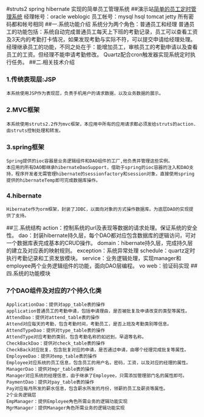 #struts2 spring hibernate 实现的简单员工管理系统
##演示站[简单的员工定时管理系统](http://java.licyun.com/hrSystem/)
    经理帐号：oracle weblogic
    员工帐号：mysql hsql tomcat jetty
    所有密码都和帐号相同
##一.系统功能介绍
    系统分为两个角色：普通员工和经理
    普通员工的功能包括：系统自动完成普通员工每天上下班的考勤记录，员工可以查看工资及3天内的考勤打卡情况，如果发现考勤与实际不符，可以提交申请给经理处理。
    经理继承员工的功能，不同之处在于：能增加员工，审核员工的考勤申请以及查看员工的工资。但经理不能申请考勤修改。
    Quartz配合cron触发器实现系统定时执行任务。
##二.相关技术介绍
###  1.传统表现层:JSP
    本系统使用JSP作为表现层，负责手机用户的请求数据，以及业务数据的展示。
###  2.MVC框架
    本系统使用struts2.2作为mvc框架，本应用中所有的应用请求都必须发给struts的action.由struts控制处理和转发。
###  3.spring框架
    Spring提供的ioc容器是业务逻辑组件和DAO组件的工厂,他负责并管理这些实例。
    本应用的所有DAO都继承hibernateDaoSupport，借助于spring的ioc容器的注入和DAO支持，程序开发者无需管理hibernate的sessionfactory和session对象，直接使用spring提供的hibernateTemp即可完成数据库操作。
###  4.hibernate
    Hibernate作为orm框架，封装了JDBC，以面向对象的方式操作数据库。为底层DAO的实现提供了支持。
##三.系统结构
    action：控制系统的url及表现等数据的请求处理。保证系统的安全性。
    dao：封装hibernate持久层，每个DAO都对应包含数据库的逻辑访问，可对一个数据库表完成基本的CRUD操作。
    domain：hibernate持久层，完成持久层的建立及对应表的映射规则。
    exception：系统异常处理
    schedule：quartz定时执行考勤记录和工资发放模块。
    service：业务逻辑处理，实现manager和employee两个业务逻辑组件的功能，面向DAO层编程。
    vo
    web：验证码实现
##四.系统的功能模块
###  7个DAO组件及对应的7个持久化类
    ApplicationDao：提供对app_table表的操作
    application普通员工的考勤申请，包括申请理由，是否被批复及申请改变的类型等属性。
    AttendDao：提供对attend_table表的操作
    Attend对应每天的考勤，包含考勤时间，考勤员工，是否上班及考勤类别等信息。
    AttendTypeDao：提供对type_table表的操作
    AttendType对应考勤的类别，包含考勤名称的如迟到，早退等名称。
    CheckBackDao：提供对check_table表的操作
    CheckBack对应批复，包含批复对应的申请，是否通过申请，由哪个经理完成批复等属性。
    EmployeeDao：提供对emp_table表的操作
    Employee对应系统的员工信息，包含员工的用户名，密码，工资，以及对应的经理的属性。
    ManagerDao：提供对mgr_table表的操作
    Manager对应系统的经理信息，由于继承了Employee，只需添加管理部门名的属性即可。
    PaymentDao：提供对pay_table表的操作
    Pay对应每月所发的薪水信息，包含薪水所发的月份，领薪的员工及薪资等属性。
    2个业务逻辑层
    EmpManager：提供Employee角色所需业务的逻辑功能实现
    MgrManager：提供Manager角色所需业务的逻辑功能实现
